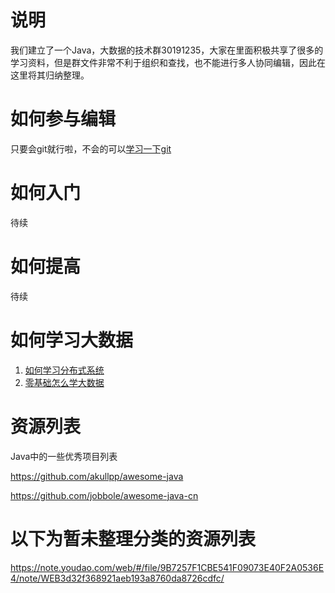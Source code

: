 # 说明
我们建立了一个Java，大数据的技术群30191235，大家在里面积极共享了很多的学习资料，但是群文件非常不利于组织和查找，也不能进行多人协同编辑，因此在这里将其归纳整理。

# 如何参与编辑
只要会git就行啦，不会的可以[学习一下git](https://www.jianshu.com/p/fb47e3d79ab3)

# 如何入门
待续
# 如何提高
待续
# 如何学习大数据
1. [如何学习分布式系统](https://www.imooc.com/article/286118)
1. [零基础怎么学大数据](https://www.jianshu.com/p/4fc20b35dd21)

# 资源列表
Java中的一些优秀项目列表

https://github.com/akullpp/awesome-java

https://github.com/jobbole/awesome-java-cn

# 以下为暂未整理分类的资源列表
https://note.youdao.com/web/#/file/9B7257F1CBE541F09073E40F2A0536E4/note/WEB3d32f368921aeb193a8760da8726cdfc/
